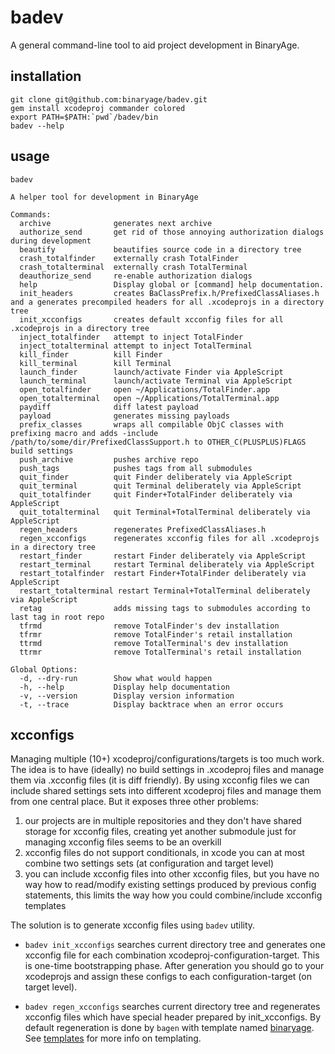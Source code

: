 # badev

A general command-line tool to aid project development in BinaryAge.

## installation

    git clone git@github.com:binaryage/badev.git
    gem install xcodeproj commander colored
    export PATH=$PATH:`pwd`/badev/bin
    badev --help
## usage

    badev
  
    A helper tool for development in BinaryAge
  
    Commands:
      archive              generates next archive
      authorize_send       get rid of those annoying authorization dialogs during development
      beautify             beautifies source code in a directory tree
      crash_totalfinder    externally crash TotalFinder
      crash_totalterminal  externally crash TotalTerminal
      deauthorize_send     re-enable authorization dialogs
      help                 Display global or [command] help documentation.
      init_headers         creates BaClassPrefix.h/PrefixedClassAliases.h and a generates precompiled headers for all .xcodeprojs in a directory tree
      init_xcconfigs       creates default xcconfig files for all .xcodeprojs in a directory tree
      inject_totalfinder   attempt to inject TotalFinder
      inject_totalterminal attempt to inject TotalTerminal
      kill_finder          kill Finder
      kill_terminal        kill Terminal
      launch_finder        launch/activate Finder via AppleScript
      launch_terminal      launch/activate Terminal via AppleScript
      open_totalfinder     open ~/Applications/TotalFinder.app
      open_totalterminal   open ~/Applications/TotalTerminal.app
      paydiff              diff latest payload
      payload              generates missing payloads
      prefix_classes       wraps all compilable ObjC classes with prefixing macro and adds -include /path/to/some/dir/PrefixedClassSupport.h to OTHER_C(PLUSPLUS)FLAGS build settings
      push_archive         pushes archive repo
      push_tags            pushes tags from all submodules
      quit_finder          quit Finder deliberately via AppleScript
      quit_terminal        quit Terminal deliberately via AppleScript
      quit_totalfinder     quit Finder+TotalFinder deliberately via AppleScript
      quit_totalterminal   quit Terminal+TotalTerminal deliberately via AppleScript
      regen_headers        regenerates PrefixedClassAliases.h
      regen_xcconfigs      regenerates xcconfig files for all .xcodeprojs in a directory tree
      restart_finder       restart Finder deliberately via AppleScript
      restart_terminal     restart Terminal deliberately via AppleScript
      restart_totalfinder  restart Finder+TotalFinder deliberately via AppleScript
      restart_totalterminal restart Terminal+TotalTerminal deliberately via AppleScript
      retag                adds missing tags to submodules according to last tag in root repo
      tfrmd                remove TotalFinder's dev installation
      tfrmr                remove TotalFinder's retail installation
      ttrmd                remove TotalTerminal's dev installation
      ttrmr                remove TotalTerminal's retail installation
  
    Global Options:
      -d, --dry-run        Show what would happen 
      -h, --help           Display help documentation 
      -v, --version        Display version information 
      -t, --trace          Display backtrace when an error occurs 
  
## xcconfigs

Managing multiple (10+) xcodeproj/configurations/targets is too much work. The idea is to have (ideally) no build settings in .xcodeproj files and manage them via .xcconfig files (it is diff friendly). By using xcconfig files we can include shared settings sets into different xcodeproj files and manage them from one central place. But it exposes three other problems:

1. our projects are in multiple repositories and they don't have shared storage for xcconfig files, creating yet another submodule just for managing xcconfig files seems to be an overkill
2. xcconfig files do not support conditionals, in xcode you can at most combine two settings sets (at configuration and target level)
3. you can include xcconfig files into other xcconfig files, but you have no way how to read/modify existing settings produced by previous config statements, this limits the way how you could combine/include xcconfig templates

The solution is to generate xcconfig files using `badev` utility.

* `badev init_xcconfigs` searches current directory tree and generates one xcconfig file for each combination xcodeproj-configuration-target. This is one-time bootstrapping phase. After generation you should go to your xcodeprojs and assign these configs to each configuration-target (on target level).

* `badev regen_xcconfigs` searches current directory tree and regenerates xcconfig files which have special header prepared by init_xcconfigs. By default regeneration is done by `bagen` with template named [binaryage](https://github.com/binaryage/badev/blob/master/templates/binaryage.xcconfig.erb). See [templates](https://github.com/binaryage/badev/tree/master/templates) for more info on templating.